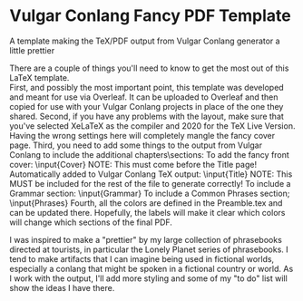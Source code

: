 # Vulgar Conlang Fancy PDF Template
A template making the TeX/PDF output from Vulgar Conlang generator a little prettier

There are a couple of things you'll need to know to get the most out of this LaTeX template.  
First, and possibly the most important point, this template was developed and meant for use via Overleaf.  It can be uploaded to Overleaf and then copied for use with your Vulgar Conlang projects in place of the one they shared.
Second, if you have any problems with the layout, make sure that you've selected XeLaTeX as the compiler and 2020 for the TeX Live Version.  Having the wrong settings here will completely mangle the fancy cover page.
Third, you need to add some things to the output from Vulgar Conlang to include the additional chapters\sections:
To add the fancy front cover:  \input{Cover}  NOTE: This must come before the Title page!
Automatically added to Vulgar Conlang TeX output:  \input{Title} NOTE: This MUST be included for the rest of the file to generate correctly!
To include a Grammar section:  \input{Grammar} 
To include a Common Phrases section;   \input{Phrases}
Fourth, all the colors are defined in the Preamble.tex and can be updated there.  Hopefully, the labels will make it clear which colors will change which sections of the final PDF.

I was inspired to make a "prettier" by my large collection of phrasebooks directed at tourists, in particular the Lonely Planet series of phrasebooks.  I tend to make artifacts that I can imagine being used in fictional worlds, especially a conlang that might be spoken in a fictional country or world.  As I work with the output, I'll add more styling and some of my "to do" list will show the ideas I have there.  
